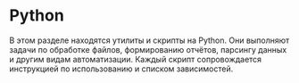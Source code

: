 # Python

В этом разделе находятся утилиты и скрипты на Python. Они выполняют задачи по обработке файлов, формированию отчётов, парсингу данных и другим видам автоматизации. Каждый скрипт сопровождается инструкцией по использованию и списком зависимостей.
